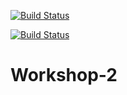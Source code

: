 [![Build Status](https://app.travis-ci.com/amhalrasheed/Workshop-2.svg?branch=main)](https://app.travis-ci.com/amhalrasheed/Workshop-2)


[![Build Status](https://app.travis-ci.com/amhalrasheed/Workshop-2.svg?branch=main)](https://app.travis-ci.com/amhalrasheed/Workshop-2)
# Workshop-2